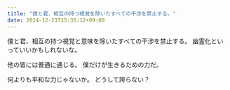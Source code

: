 ```yaml
---
title: "僕と君、相互の持つ視覚を除いたすべての干渉を禁止する。"
date: 2024-12-21T15:35:12+09:00
---
```

僕と君、相互の持つ視覚と意味を除いたすべての干渉を禁止する。
幽霊化といっていいかもしれないな。

他の皆には普通に通じる。
僕だけが生きるための力だ。

何よりも平和な力じゃないか。
どうして誇らない？
